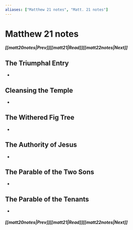 ```yaml
---
aliases: ["Matthew 21 notes", "Matt. 21 notes"]
---
```

# Matthew 21 notes
##### <span class=arrow-left></span>[[matt20notes|Prev]]<span class=navigation-separator></span>[[matt21|Read]]<span class=navigation-separator></span>[[matt22notes|Next]]<span class=arrow-right></span>
## The Triumphal Entry
- 
## Cleansing the Temple
- 
## The Withered Fig Tree
- 
## The Authority of Jesus
- 
## The Parable of the Two Sons
- 
## The Parable of the Tenants
- 
##### <span class=arrow-left></span>[[matt20notes|Prev]]<span class=navigation-separator></span>[[matt21|Read]]<span class=navigation-separator></span>[[matt22notes|Next]]<span class=arrow-right></span>